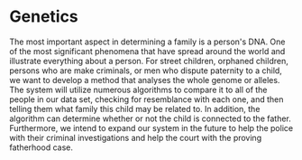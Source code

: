 # Genetics
The most important aspect in determining a family is a person's DNA. One of the most significant phenomena that have spread around the world and illustrate everything about a person. For street children, orphaned children, persons who are make criminals, or men who dispute paternity to a child, we want to develop a method that analyses the whole genome or alleles. The system will utilize numerous algorithms to compare it to all of the people in our data set, checking for resemblance with each one, and then telling them what family this child may be related to. In addition, the algorithm can determine whether or not the child is connected to the father. Furthermore, we intend to expand our system in the future to help the police with their criminal investigations and help the court with the proving fatherhood case.
